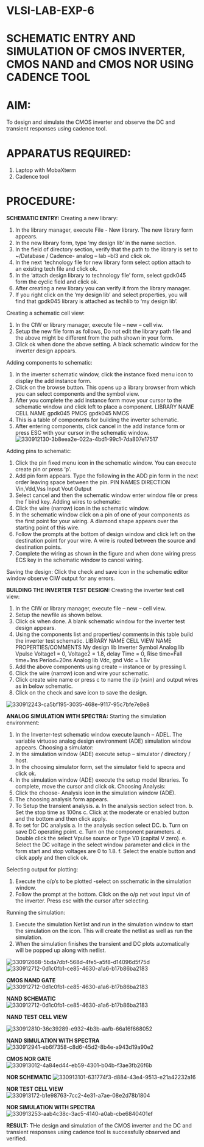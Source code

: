 # VLSI-LAB-EXP-6
# SCHEMATIC ENTRY AND SIMULATION OF CMOS INVERTER, CMOS NAND and CMOS NOR USING CADENCE TOOL

# AIM:
To design and simulate the CMOS inverter and observe the DC and transient responses using cadence tool.

# APPARATUS REQUIRED:
 
1.	Laptop with MobaXterm
2.	Cadence tool
# PROCEDURE:
**SCHEMATIC ENTRY:**
Creating a new library:
1.	In the library manager, execute File - New library. The new library form appears.
2.	In the new library form, type ‘my design lib’ in the name section.
3.	In the field of directory section, verify that the path to the library is set to ~/Database / Cadence- analog – lab –bl3 and click ok.
4.	In the next ‘technology file for new library form select option attach to an existing tech file and click ok.
5.	In the ‘attach design library to technology file’ form, select gpdk045 form the cyclic field and click ok.
6.	After creating a new library you can verify it from the library manager.
7.	If you right click on the ‘my design lib’ and select properties, you will find that gpdk045 library is attached as techlib to ‘my design lib’.

Creating a schematic cell view:
1.	In the CIW or library manager, execute file – new – cell viw.
2.	Setup the new file form as follows, Do not edit the library path file and the above might be different from the path shown in your form.
3.	Click ok when done the above setting. A black schematic window for the inverter design appears.

Adding components to schematic:
1.	In the inverter schematic window, click the instance fixed menu icon to display the add instance form.
2.	Click on the browse button. This opens up a library browser from which you can select components and the symbol view.
3.	After you complete the add instance form move your cursor to the schematic window and click left to place a component.
LIBRARY NAME	CELL NAME
gpdk045  	PMOS
gpdk045	    	NMOS
4.	This is a table of components for building the inverter schematic.
5.	After entering components, click cancel in the add instance form or press ESC with your cursor in the schematic window.
![330912130-3b8eea2e-022a-4bd1-99c1-7da807e17517](https://github.com/madhan2206/VLSI-LAB-EXP-6/assets/170016170/b17d0dcd-c96e-44af-917d-5afdb69d59a8)


Adding pins to schematic:
1.	Click the pin fixed menu icon in the schematic window. You can execute create pin or press ‘p’.
2.	Add pin form appears. Type the following in the ADD pin form in the next order leaving space between the pin.
PIN NAMES	DIRECTION
Vin,Vdd,Vss	Input
Vout	Output
3.	Select cancel and then the schematic window enter window file or press the f bind key.
Adding wires to schematic:
1.	Click the wire (narrow) icon in the schematic window.
2.	In the schematic window click on a pin of one of your components as the first point for your wiring. A diamond shape appears over the starting point of this wire.
3.	Follow the prompts at the bottom of design window and click left on the destination point for your wire. A wire is routed between the source and destination points.
4.	Complete the wiring as shown in the figure and when done wiring press ECS key in the schematic window to cancel wiring.

Saving the design:
	Click the check and save icon in the schematic editor window observe CIW output for any errors.

**BUILDING THE INVERTER TEST DESIGN:**
Creating the inverter test cell view:
1.	In the CIW or library manager, execute file – new – cell view.
2.	Setup the newfile as shown below.
3.	Click ok when done. A blank schematic window for the inverter test design appears.
4.	Using the components list and properties/ comments in this table build the inverter test schematic.
LIBRARY NAME	CELL VIEW NAME	PROPERTIES/COMMENTS
My design lib	Inverter	Symbol
Analog lib	Vpulse	Voltage1 = 0, Voltage2 = 1.8, delay Time = 0,
Rise time=Fall time=1ns
Period=20ns
Analog lib	Vdc, gnd	Vdc = 1.8v
5.	Add the above components using create – instance or by pressing I.
6.	Click the wire (narrow) icon and wire your schematic.
7.	Click create wire name or press c to name the i/p (vsin) and output wires as in below schematic.
8.	Click on the check and save icon to save the design.

![330912243-ca5bf195-3035-468e-9117-95c7bfe7e8e8](https://github.com/madhan2206/VLSI-LAB-EXP-6/assets/170016170/1aa8241b-e57c-426a-9a46-61d67e2f07b4)

**ANALOG SIMULATION WITH SPECTRA:**
Starting the simulation environment:
1.	In the Inverter-test schematic window execute launch – ADEL. The variable virtuoso analog design environment (ADE) simulation window appears.
Choosing a simulator:
1.	In the simulation window (ADE) execute setup – simulator / directory / host.
2.	In the choosing simulator form, set the simulator field to specra and click ok.
3.	In the simulation window (ADE) execute the setup model libraries.
To complete, move the cursor and click ok.
Choosing Analysis:
1.	Click the choose- Analysis icon in the simulation window (ADE).
2.	The choosing analysis form appears.
3.	To Setup the transient analysis.
a.	In the analysis section select tron.
b.	Set the stop time as 100ns
c.	Click at the moderate or enabled button and the bottom and then click apply.
4.	To set for DC analysis
a.	In the analysis section select DC.
b.	Turn on save DC operating point.
c.	Turn on the component parameters.
d.	Double click the select Vpulse source or Type V0 (capital V zero).
e.	Select the DC voltage in the select window parameter and click in the form start and stop voltages are 0 to 1.8.
f.	Select the enable button and click apply and then click ok.

Selecting output for plotting:
1.	Execute the o/p’s to be plotted  -select on sschematic in the simulation window.
2.	Follow the prompt at the bottom. Click on the o/p net vout input vin of the inverter. Press esc with the cursor after selecting.

Running the simulation:
1.	Execute the simulation Netlist and run in the simulation window to start the simulation on the icon. This will create the netlist as well as run the simulation.
2.	When the simulation finishes the transient and DC plots automatically will be popped up along with netlist.
 
![330912668-5bda7dbf-568d-4fe5-a5f8-d14096d5f75d](https://github.com/madhan2206/VLSI-LAB-EXP-6/assets/170016170/fd0ce53b-e745-4ed8-b846-d631a917c2c4)
![330912712-0d1c0fb1-ce85-4630-a1a6-b17b86ba2183](https://github.com/madhan2206/VLSI-LAB-EXP-6/assets/170016170/c54c6fa3-b631-41a1-80ca-e091edb564c7)



**CMOS NAND GATE**
![330912712-0d1c0fb1-ce85-4630-a1a6-b17b86ba2183](https://github.com/madhan2206/VLSI-LAB-EXP-6/assets/170016170/c54c6fa3-b631-41a1-80ca-e091edb564c7)


**NAND SCHEMATIC**
![330912712-0d1c0fb1-ce85-4630-a1a6-b17b86ba2183](https://github.com/madhan2206/VLSI-LAB-EXP-6/assets/170016170/67791db0-34cc-4cd5-bd03-9ce74a9f2d72)


**NAND TEST CELL VIEW**

 ![330912810-36c39289-e932-4b3b-aafb-66a16f668052](https://github.com/madhan2206/VLSI-LAB-EXP-6/assets/170016170/fdd410ad-8e05-4523-8804-a0b6679354ea)

**NAND SIMULATION WITH SPECTRA**
![330912941-eb6f7358-c8d6-45d2-8b4e-a943d19a90e2](https://github.com/madhan2206/VLSI-LAB-EXP-6/assets/170016170/1c74dc0b-d420-4eae-8d73-4d5a76167a3f)

 

**CMOS NOR GATE**
![330913012-4a84ed44-eb59-4301-b04b-f3ae3fb26f6b](https://github.com/madhan2206/VLSI-LAB-EXP-6/assets/170016170/634ce6ba-93f0-4fcb-bbc2-acffea7899e2)


**NOR SCHEMATIC**
![330913101-631774f3-d884-43e4-9513-e21a42232a16](https://github.com/madhan2206/VLSI-LAB-EXP-6/assets/170016170/4c6188d7-6c45-487f-9f0a-5cb7dae08cb8)


**NOR TEST CELL VIEW**
![330913172-b1e98763-7cc2-4e31-a7ae-08e2d78b1804](https://github.com/madhan2206/VLSI-LAB-EXP-6/assets/170016170/6a894ec2-708a-4920-8549-c99306155071)


**NOR SIMULATION WITH SPECTRA**
![330913253-aab4c38c-3ac5-4140-a0ab-cbe6840401ef](https://github.com/madhan2206/VLSI-LAB-EXP-6/assets/170016170/b07429ec-1a95-4686-a5e8-d55d3914cf60)




 **RESULT:**
    THe design and simulation of the CMOS inverter and the DC and transient responses using cadence tool is successfully observed and verified.

